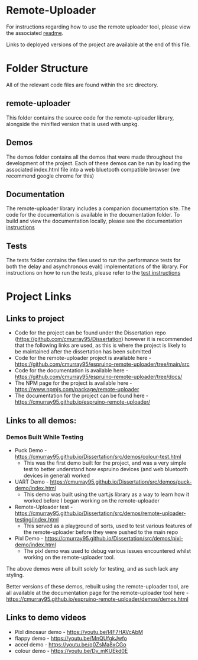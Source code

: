 # Remote-Uploader
For instructions regarding how to use the remote uploader tool, please view the associated [readme](readme.md). 

Links to deployed versions of the project are available at the end of this file.

# Folder Structure
All of the relevant code files are found within the src directory. 

## remote-uploader
This folder contains the source code for the remote-uploader library, alongside the minified version that is used with unpkg.

## Demos
The demos folder contains all the demos that were made throughout the development of the project. Each of these demos can be run by loading the associated index.html file into
a web bluetooth compatible browser (we recommend google chrome for this)

## Documentation
The remote-uploader library includes a companion documentation site. The code for the documentation is available in the documentation folder. 
To build and view the documentation locally, please see the documentation [instructions](./documentation/readme.md)

## Tests
The tests folder contains the files used to run the performance tests for both the delay and asynchronous eval() implementations of the library. For instructions on how to run the tests, please refer to the [test instructions](./tests/readme.md)

# Project Links
## Links to project
- Code for the project can be found under the Dissertation repo (https://github.com/cmurray95/Dissertation) however it is recommended that the following links are used, as this is where the project is likely to be maintained after the dissertation has been submitted
- Code for the remote-uploader project is available here - https://github.com/cmurray95/espruino-remote-uploader/tree/main/src
- Code for the documentation is available here - https://github.com/cmurray95/espruino-remote-uploader/tree/docs/
- The NPM page for the project is available here - https://www.npmjs.com/package/remote-uploader
- The documentation for the project can be found here - https://cmurray95.github.io/espruino-remote-uploader/

## Links to all demos:
### Demos Built While Testing 
- Puck Demo - https://cmurray95.github.io/Dissertation/src/demos/colour-test.html
  - This was the first demo built for the project, and was a very simple test to better understand how espruino devices (and web bluetooth devices in general) worked
- UART Demo - https://cmurray95.github.io/Dissertation/src/demos/puck-demo/index.html
  - This demo was built using the uart.js library as a way to learn how it worked before I began working on the remote-uploader
- Remote-Uploader test - https://cmurray95.github.io/Dissertation/src/demos/remote-uploader-testing/index.html
  - This served as a playground of sorts, used to test various features of the remote-uploader before they were pushed to the main repo
- Pixl Demo - https://cmurray95.github.io/Dissertation/src/demos/pixl-demo/index.html
  - The pixl demo was used to debug various issues encountered whilst working on the remote-uploader tool. 

The above demos were all built solely for testing, and as such lack any styling. 

Better versions of these demos, rebuilt using the remote-uploader tool, are all available at the documentation page for the remote-uploader tool here - https://cmurray95.github.io/espruino-remote-uploader/demos/demos.html

## Links to demo videos
- Pixl dinosaur demo - https://youtu.be/I4F7HAVcAbM
- flappy demo - https://youtu.be/MnQUfgkJwfo
- accel demo - https://youtu.be/q0ZsMa8xCGo
- colour demo - https://youtu.be/Dv_mKUEkd0E 